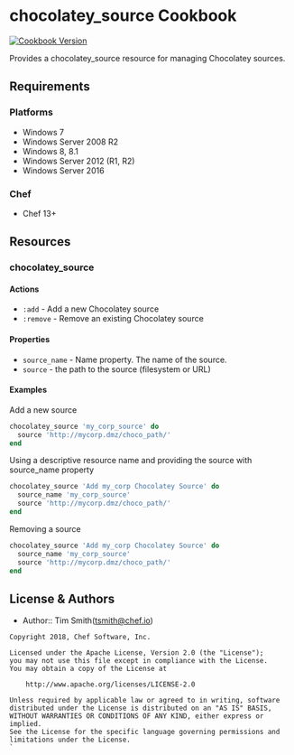 # chocolatey_source Cookbook

[![Cookbook Version](https://img.shields.io/cookbook/v/chocolatey_source.svg)](https://supermarket.chef.io/cookbooks/chocolatey_source)

Provides a chocolatey_source resource for managing Chocolatey sources.

## Requirements

### Platforms

- Windows 7
- Windows Server 2008 R2
- Windows 8, 8.1
- Windows Server 2012 (R1, R2)
- Windows Server 2016

### Chef

- Chef 13+

## Resources

### chocolatey_source

#### Actions

- `:add` - Add a new Chocolatey source
- `:remove` - Remove an existing Chocolatey source

#### Properties

- `source_name` - Name property. The name of the source.
- `source` - the path to the source (filesystem or URL)

#### Examples

Add a new source

```ruby
chocolatey_source 'my_corp_source' do
  source 'http://mycorp.dmz/choco_path/'
end
```

Using a descriptive resource name and providing the source with source_name property

```ruby
chocolatey_source 'Add my_corp Chocolatey Source' do
  source_name 'my_corp_source'
  source 'http://mycorp.dmz/choco_path/'
end
```

Removing a source

```ruby
chocolatey_source 'Add my_corp Chocolatey Source' do
  source_name 'my_corp_source'
  source 'http://mycorp.dmz/choco_path/'
end
```

## License & Authors

- Author:: Tim Smith([tsmith@chef.io](mailto:tsmith@chef.io))

```text
Copyright 2018, Chef Software, Inc.

Licensed under the Apache License, Version 2.0 (the "License");
you may not use this file except in compliance with the License.
You may obtain a copy of the License at

    http://www.apache.org/licenses/LICENSE-2.0

Unless required by applicable law or agreed to in writing, software
distributed under the License is distributed on an "AS IS" BASIS,
WITHOUT WARRANTIES OR CONDITIONS OF ANY KIND, either express or implied.
See the License for the specific language governing permissions and
limitations under the License.
`
```
